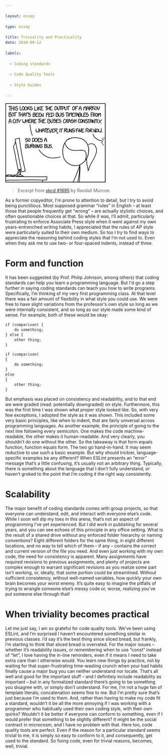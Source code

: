 ```yaml
---

layout: essay

type: essay

title: Triviality and Practicality
date: 2016-09-12

labels:

  - Coding standards

  - Code Quality Tools

  - Style Guides

---
```


<img class="ui medium left floated image" src="../images/xkcd1695.png"><blockquote cite="http://xkcd.com/1695/">Excerpt from <a href="http://xkcd.com/1695/">xkcd #1695</a> by Randall Munroe.</blockquote>

As a former copyeditor, I'm prone to attention to detail, but I try to avoid being punctilious. Most supposed grammar “rules” in English – at least those that people frequently get “wrong” – are actually stylistic choices, and often questionable choices at that. So while it was, I’ll admit, particularly frustrating to enforce Associate Press style when it went against my own years-entrenched writing habits, I appreciated that the rules of AP style were particularly suited to their own medium.
So too I try to find ways to appreciate the reasoning behind coding styles that I’m not used to. Even when they ask me to use two- or four-spaced indents, instead of three.

# Form and function

It has been suggested (by Prof. Philip Johnson, among others) that coding standards can help you learn a programming language. But I'd go a step further in saying coding standards can teach you how to write programs.
Specifically, I’m thinking of my very first programming class. At that level there was a fair amount of flexibility in what style you could use. We were free to have slight variations from the professor’s own style so long as we were internally consistent, and so long as our style made some kind of sense. For example, both of these would be okay:

```
if (comparison) {
	do something;
} else {
	other thing;
}
```

```
if (comparison) 
{
	do something;
} 
else 
{
	other thing;
}

```

But emphasis was placed on consistency and readability, and to that end we were graded (read: potentially downgraded) on style. Furthermore, this was the first time I was shown what proper style looked like. So, with very few exceptions, I adopted the style as it was shown.
This included some very basic principles, like when to indent, that are fairly universal across programming languages. As another example, the principle of going to the next line following every semicolon. One makes the code machine-readable, the other makes it human-readable. And very clearly, you shouldn’t do one without the other. So the takeaway is that form equals function, function equals form. The two go hand-in-hand.
It may seem reductive to use such a basic example. But why should trickier, language-specific examples be any different? When ESLint presents an “error” message that’s a little confusing, it’s usually not an arbitrary thing. Typically, there is something about the language that I don’t fully understand, or haven’t groked to the point that I’m coding it the right way consistently. 
# Scalability
The major benefit of coding standards comes with group projects, so that everyone can understand, edit, and interact with everyone else’s code. While I soon will dip my toes in this arena, that’s not an aspect of programming I’ve yet experienced. 
But I did work in publishing for several years, and you can see echoes of this principle in any office setting. What is the result of a shared drive without any enforced folder hierarchy or naming conventions? Eight different folders for the same thing, in eight different locations, and no way to tell which of them – if any – contains the correct and current version of the file you need.
And even just working with my own code, the need for consistency is apparent. Many assignments have required revisions to previous assignments, and plenty of projects are complex enough to warrant significant revisions as you realize some part isn’t working, or, ideally, that some portion could be streamlined. Without sufficient consistency, without well-named variables, how quickly your own brain becomes your worst enemy. It’s quite easy to imagine the pitfalls of trying to wrangle someone else’s messy code or, worse, realizing you’ve put someone else through that!
# When triviality becomes practical
Let me just say, I am so grateful for code quality tools. We’ve been using ESLint, and I’m surprised I haven’t encountered something similar in previous classes. I’d say it’s the best thing since sliced bread, but frankly, I’m starting to think that sliced bread is overrated.
For the major issues – whether it’s readability issues, or remembering when to use “const” instead of “let”, I love having the in-line reminders, even if it means I need to take extra care than I otherwise would. You learn new things by practice, not by waiting for that super-frustrating time-wasting crunch when your bad habits finally cause a major bug you can neither understand nor locate.
That’s all well and good for the important stuff – and I definitely include readability as important – but in any formalized standard there’s going to be something you disagree with, or simply don’t understand. For me, I’m not a huge fan of template literals; concatenation seems fine to me. 
But I’m pretty sure that’s just because I’m used to them. And, rather than having to make my code fit a standard, wouldn’t it be all the more annoying if I was working with a programmer who habitually used their own coding style, with their own quirks? Wouldn’t it be better if everyone can conform to something, even if I would prefer that something to be slightly different? It might be the social contract in microcosm, and I have no problem with that.
Here too, code quality tools are perfect. Even if the reason for a particular standard seems trivial to me, it is simply so easy to conform to it, and consequently, get used to the standard. So fixing code, even for trivial reasons, becomes, well, trivial.


